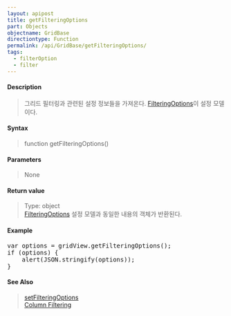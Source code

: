 ```yaml
---
layout: apipost
title: getFilteringOptions
part: Objects
objectname: GridBase
directiontype: Function
permalink: /api/GridBase/getFilteringOptions/
tags:
  - filterOption
  - filter
---
```



#### Description

> 그리드 필터링과 관련된 설정 정보들을 가져온다. [FilteringOptions](/api/types/FilteringOptions/)이 설정 모델이다.

#### Syntax

> function getFilteringOptions()

#### Parameters

> None

#### Return value

> Type: object  
> [FilteringOptions](/api/types/FilteringOptions/) 설정 모델과 동일한 내용의 객체가 반환된다.

#### Example

<pre class="prettyprint">
var options = gridView.getFilteringOptions();
if (options) {
	alert(JSON.stringify(options));
}
</pre>

#### See Also
> [setFilteringOptions](/api/GridBase/setFilteringOptions)  
> [Column Filtering](http://demo.realgrid.com/Demo/ColumnFiltering)